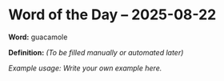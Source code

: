 # Word of the Day – 2025-08-22

**Word:** guacamole

**Definition:** _(To be filled manually or automated later)_

*Example usage:* _Write your own example here._
